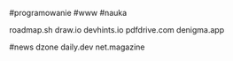 #programowanie #www #nauka 

roadmap.sh
draw.io
devhints.io
pdfdrive.com
denigma.app

#news
dzone
daily.dev
net.magazine


